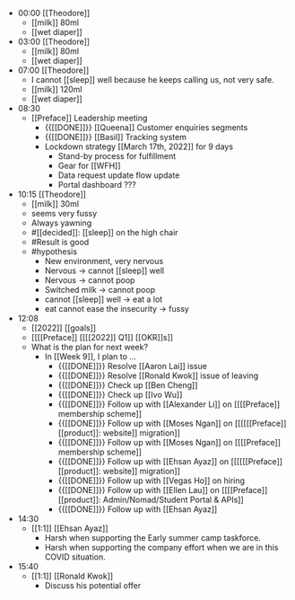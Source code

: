 - 00:00 [[Theodore]]
    - [[milk]] 80ml
    - [[wet diaper]]
- 03:00 [[Theodore]]
    - [[milk]] 80ml
    - [[wet diaper]]
- 07:00 [[Theodore]]
    - I cannot [[sleep]] well because he keeps calling us, not very safe.
    - [[milk]] 120ml
    - [[wet diaper]]
- 08:30
    - [[Preface]] Leadership meeting
        - {{[[DONE]]}}  [[Queena]] Customer enquiries segments
        - {{[[DONE]]}}  [[Basil]] Tracking system
        - Lockdown strategy [[March 17th, 2022]] for 9 days
            - Stand-by process for fulfillment
            - Gear for [[WFH]]
            - Data request update flow update
            - Portal dashboard ???
- 10:15 [[Theodore]]
    - [[milk]] 30ml
    - seems very fussy
    - Always yawning
    - #[[decided]]: [[sleep]] on the high chair
    - #Result is good
    - #hypothesis
        - New environment, very nervous
        - Nervous -> cannot [[sleep]] well
        - Nervous -> cannot poop
        - Switched milk -> cannot poop
        - cannot [[sleep]] well -> eat a lot
        - eat cannot ease the insecurity -> fussy
- 12:08
    - [[2022]] [[goals]]
    - [[[[Preface]] [[[[2022]] Q1]] [[OKR]]s]]
    - What is the plan for next week?
        - In [[Week 9]], I plan to ...
            - {{[[DONE]]}} Resolve [[Aaron Lai]] issue
            - {{[[DONE]]}} Resolve [[Ronald Kwok]] issue of leaving
            - {{[[DONE]]}} Check up [[Ben Cheng]]
            - {{[[DONE]]}} Check up [[Ivo Wu]]
            - {{[[DONE]]}} Follow up with [[Alexander Li]] on [[[[Preface]] membership scheme]]
            - {{[[DONE]]}} Follow up with [[Moses Ngan]] on [[[[[[Preface]] [[product]]: website]] migration]]
            - {{[[DONE]]}} Follow up with [[Moses Ngan]] on [[[[Preface]] membership scheme]]
            - {{[[DONE]]}} Follow up with [[Ehsan Ayaz]] on [[[[[[Preface]] [[product]]: website]] migration]]
            - {{[[DONE]]}} Follow up with [[Vegas Ho]] on hiring
            - {{[[DONE]]}} Follow up with [[Ellen Lau]] on [[[[Preface]] [[product]]: Admin/Nomad/Student Portal & APIs]]
            - {{[[DONE]]}} Follow up with [[Ehsan Ayaz]]
- 14:30
    - [[1:1]] [[Ehsan Ayaz]]
        - Harsh when supporting the Early summer camp taskforce.
        - Harsh when supporting the company effort when we are in this COVID situation.
- 15:40
    - [[1:1]] [[Ronald Kwok]]
        - Discuss his potential offer
